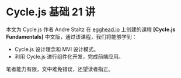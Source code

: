 # Cycle.js 基础 21 讲

本文为 Cycle.js 作者 Andre Staltz 在 [egghead.io](https://egghead.io) 上创建的课程 **[Cycle.js Fundamentals]** 中文版，通过该课程，我们将能够学到：

- Cycle.js 设计理念和 MVI 设计模式。
- 利用 Cycle.js 进行组件化开发，完成前端应用。

笔者能力有限，文中难免错误，还望读者指正。
